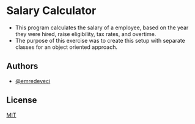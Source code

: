 # Salary Calculator

- This program calculates the salary of a employee, based on the year they were hired, raise eligibility, tax rates, and overtime.
- The purpose of this exercise was to create this setup with separate classes for an object oriented approach.
## Authors

- [@emredeveci](https://github.com/emredeveci)


## License

[MIT](https://choosealicense.com/licenses/mit/)

